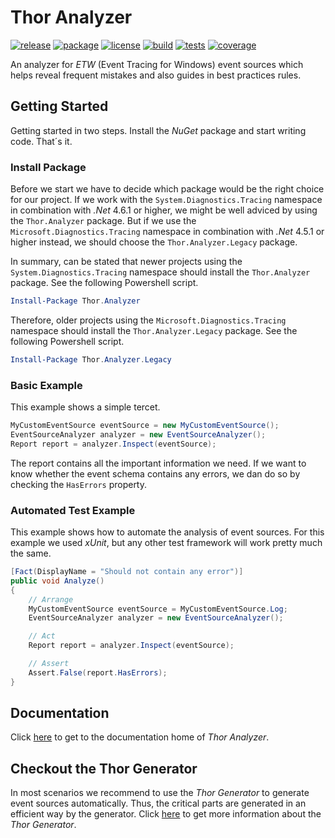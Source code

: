 # Thor Analyzer
[![release](https://img.shields.io/github/release/ChilliCream/thor-analyzer.svg)](https://github.com/ChilliCream/thor-analyzer/releases) [![package](https://img.shields.io/nuget/v/Thor.Analyzer.svg)](https://www.nuget.org/packages/Thor.Analyzer) [![license](https://img.shields.io/github/license/ChilliCream/thor-analyzer.svg)](https://github.com/ChilliCream/thor-analyzer/blob/master/LICENSE) [![build](https://img.shields.io/appveyor/ci/rstaib/thor-analyzer/master.svg)](https://ci.appveyor.com/project/rstaib/thor-analyzer) [![tests](https://img.shields.io/appveyor/tests/rstaib/thor-analyzer/master.svg)](https://ci.appveyor.com/project/rstaib/thor-analyzer) [![coverage](https://img.shields.io/coveralls/ChilliCream/thor-analyzer.svg)](https://coveralls.io/github/ChilliCream/thor-analyzer?branch=master)

An analyzer for *ETW* (Event Tracing for Windows) event sources which helps reveal frequent mistakes and also guides in best practices rules.

## Getting Started

Getting started in two steps. Install the *NuGet* package and start writing code. That´s it.

### Install Package

Before we start we have to decide which package would be the right choice for our project. If we work with the `System.Diagnostics.Tracing` namespace in combination with *.Net* 4.6.1 or higher, we might be well adviced by using the `Thor.Analyzer` package. But if we use the `Microsoft.Diagnostics.Tracing` namespace in combination with *.Net* 4.5.1 or higher instead, we should choose the `Thor.Analyzer.Legacy` package.

In summary, can be stated that newer projects using the `System.Diagnostics.Tracing` namespace should install the `Thor.Analyzer` package. See the following Powershell script.

```powershell
Install-Package Thor.Analyzer
```

Therefore, older projects using the `Microsoft.Diagnostics.Tracing` namespace should install the `Thor.Analyzer.Legacy` package. See the following Powershell script.

```powershell
Install-Package Thor.Analyzer.Legacy
```

### Basic Example

This example shows a simple tercet.

```csharp
MyCustomEventSource eventSource = new MyCustomEventSource();
EventSourceAnalyzer analyzer = new EventSourceAnalyzer();
Report report = analyzer.Inspect(eventSource);
```

The report contains all the important information we need. If we want to know whether the event schema contains any errors, we dan do so by checking the `HasErrors` property.

### Automated Test Example

This example shows how to automate the analysis of event sources. For this example we used *xUnit*, but any other test framework will work pretty much the same.

```csharp
[Fact(DisplayName = "Should not contain any error")]
public void Analyze()
{
    // Arrange
    MyCustomEventSource eventSource = MyCustomEventSource.Log;
    EventSourceAnalyzer analyzer = new EventSourceAnalyzer();

    // Act
    Report report = analyzer.Inspect(eventSource);

    // Assert
    Assert.False(report.HasErrors);
}
```

## Documentation

Click [here](https://github.com/ChilliCream/thor-analyzer-docs) to get to the documentation home of *Thor Analyzer*.

## Checkout the Thor Generator

In most scenarios we recommend to use the *Thor Generator* to generate event sources automatically. Thus, the critical parts are generated in an efficient way by the generator. Click [here](https://github.com/ChilliCream/thor-generator) to get more information about the *Thor Generator*.
